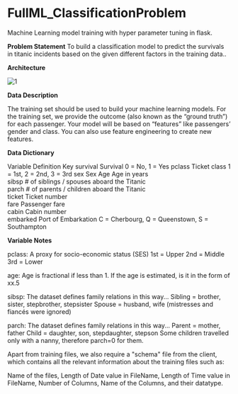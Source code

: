 # FullML_ClassificationProblem
Machine Learning model training with hyper parameter tuning in flask. 

**Problem Statement**
To build a classification model to predict the survivals in titanic incidents based on the given different factors in the training data..

**Architecture**

![1](https://user-images.githubusercontent.com/36659805/77675115-59cfba80-6fae-11ea-9190-ec56391e4708.PNG)

**Data Description**

The training set should be used to build your machine learning models. For the training set, we provide the outcome (also known as the “ground truth”) for each passenger. Your model will be based on “features” like passengers’ gender and class. You can also use feature engineering to create new features.

**Data Dictionary**

Variable		Definition			Key
survival		Survival			0 = No, 1 = Yes
pclass		Ticket class		1 = 1st, 2 = 2nd, 3 = 3rd
sex			Sex	
Age			Age in years	
sibsp			# of siblings / spouses aboard the Titanic	
parch			# of parents / children aboard the Titanic	
ticket			Ticket number	
fare			Passenger fare	
cabin			Cabin number	
embarked		Port of Embarkation	C = Cherbourg, Q = 									Queenstown, S = 									Southampton

**Variable Notes**

pclass: A proxy for socio-economic status (SES)
1st = Upper
2nd = Middle
3rd = Lower

age: Age is fractional if less than 1. If the age is estimated, is it in the form of xx.5

sibsp: The dataset defines family relations in this way...
Sibling = brother, sister, stepbrother, stepsister
Spouse = husband, wife (mistresses and fiancés were ignored)

parch: The dataset defines family relations in this way...
Parent = mother, father
Child = daughter, son, stepdaughter, stepson
Some children travelled only with a nanny, therefore parch=0 for them.

Apart from training files, we also require a "schema" file from the client, which contains all the relevant information about the training files such as:

Name of the files, Length of Date value in FileName, Length of Time value in FileName, Number of Columns, Name of the Columns, and their datatype.





